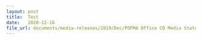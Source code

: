 ```yaml
---
layout: post
title:  Test
date:   2020-12-16
file_url: documents/media-releases/2019/Dec/POFMA Office CD Media Statement 16 Dec Final.pdf
---
```

